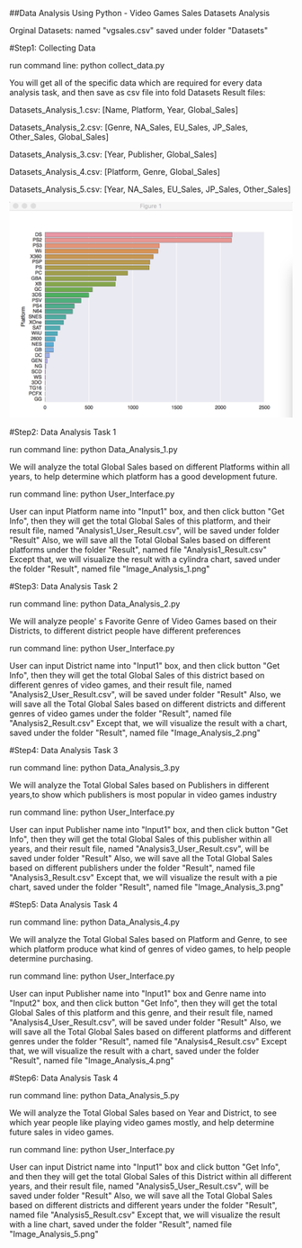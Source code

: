 ##Data Analysis Using Python - Video Games Sales Datasets Analysis

Orginal Datasets: named "vgsales.csv" saved under folder "Datasets"

#Step1: Collecting Data

run command line: python collect_data.py

You will get all of the specific data which are required for every data analysis task, and then save as csv file into fold Datasets
Result files: 

Datasets_Analysis_1.csv: [Name, Platform, Year, Global_Sales]

Datasets_Analysis_2.csv: [Genre, NA_Sales, EU_Sales, JP_Sales, Other_Sales, Global_Sales]

Datasets_Analysis_3.csv: [Year, Publisher, Global_Sales]

Datasets_Analysis_4.csv: [Platform, Genre, Global_Sales]

Datasets_Analysis_5.csv: [Year, NA_Sales, EU_Sales, JP_Sales, Other_Sales]

![alt tag](https://github.com/yd1992/Data_Analysis_Using_Python/blob/master/FinalProject/Result/Image_Analysis_1.png)

#Step2: Data Analysis Task 1

run command line: python Data_Analysis_1.py

We will analyze the total Global Sales based on different Platforms within all years, to help determine which platform has a good development future.

run command line: python User_Interface.py

User can input Platform name into "Input1" box, and then click button "Get Info", then they will get the total Global Sales of this platform, and their result file, named "Analysis1_User_Result.csv", will be saved under folder "Result"
Also, we will save all the Total Global Sales based on different platforms under the folder "Result", named file "Analysis1_Result.csv"
Except that, we will visualize the result with a cylindra chart, saved under the folder "Result", named file "Image_Analysis_1.png"

#Step3: Data Analysis Task 2

run command line: python Data_Analysis_2.py

We will analyze people' s Favorite Genre of Video Games based on their Districts, to different district people have different preferences

run command line: python User_Interface.py

User can input District name into "Input1" box, and then click button "Get Info", then they will get the total Global Sales of this district based on different genres of video games, and their result file, named "Analysis2_User_Result.csv", will be saved under folder "Result"
Also, we will save all the Total Global Sales based on different districts and different genres of video games under the folder "Result", named file "Analysis2_Result.csv"
Except that, we will visualize the result with a chart, saved under the folder "Result", named file "Image_Analysis_2.png"

#Step4: Data Analysis Task 3

run command line: python Data_Analysis_3.py

We will analyze the Total Global Sales based on Publishers in different years,to show which publishers is most popular in video games industry

run command line: python User_Interface.py

User can input Publisher name into "Input1" box, and then click button "Get Info", then they will get the total Global Sales of this publisher within all years, and their result file, named "Analysis3_User_Result.csv", will be saved under folder "Result"
Also, we will save all the Total Global Sales based on different publishers under the folder "Result", named file "Analysis3_Result.csv"
Except that, we will visualize the result with a pie chart, saved under the folder "Result", named file "Image_Analysis_3.png"

#Step5: Data Analysis Task 4

run command line: python Data_Analysis_4.py

We will analyze the Total Global Sales based on Platform and Genre, to see which platform produce what kind of genres of video games, to help people determine purchasing.

run command line: python User_Interface.py

User can input Publisher name into "Input1" box and Genre name into "Input2" box, and then click button "Get Info", then they will get the total Global Sales of this platform and this genre, and their result file, named "Analysis4_User_Result.csv", will be saved under folder "Result"
Also, we will save all the Total Global Sales based on different platforms and different genres under the folder "Result", named file "Analysis4_Result.csv"
Except that, we will visualize the result with a chart, saved under the folder "Result", named file "Image_Analysis_4.png"

#Step6: Data Analysis Task 4

run command line: python Data_Analysis_5.py

We will analyze the Total Global Sales based on Year and District, to see which year people like playing video games mostly, and help determine future sales in video games.

run command line: python User_Interface.py

User can input District name into "Input1" box and click button "Get Info", and then they will get the total Global Sales of this District within all different years, and their result file, named "Analysis5_User_Result.csv", will be saved under folder "Result"
Also, we will save all the Total Global Sales based on different districts and different years under the folder "Result", named file "Analysis5_Result.csv"
Except that, we will visualize the result with a line chart, saved under the folder "Result", named file "Image_Analysis_5.png"


